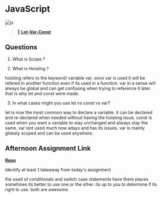 # JavaScript

![js](https://bcw.blob.core.windows.net/public/img/courses/js.gif)

> **📖 [Let-Var-Const](https://codeworksacademy.com/fs-student-guide/resources/wk2/01-Let-Var-Const)**

## Questions

1. What is Scope ?

2. What is Hoisting ?

hoisting refers to the keyword/ variable var. once var is used it will be refered in another function even if its used in a function. var in a sense will always be global and can get confusing when trying to reference it later. that is why let and const were made. 

3. In what cases might you use let vs const vs var?

let is now the most common way to declare a variable. it can be declared and re-declared when needed without having the hoisting issue. const is used when you want a variable to stay unchanged and always stay the same. var isnt used much now adays and has its issues. var is mainly globaly scoped and can be used anywhere. 

## Afternoon Assignment Link

**[Repo](https://github.com/ScottBickish/witwics-1.git)**

Identify at least 1 takeaway from today's assignment

the used of conditionals and switch case statements have there places sometimes its better to use one or the other. its up to you to determine if its right to use. both are awesome.
